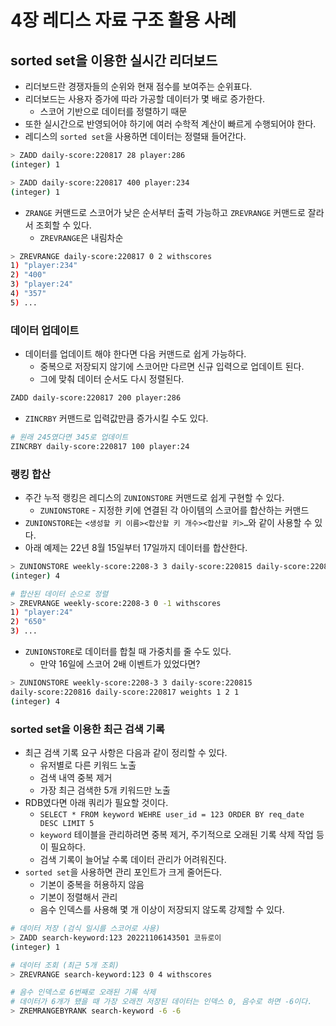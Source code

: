 # 4장 레디스 자료 구조 활용 사례
## sorted set을 이용한 실시간 리더보드

- 리더보드란 경쟁자들의 순위와 현재 점수를 보여주는 순위표다.
- 리더보드는 사용자 증가에 따라 가공할 데이터가 몇 배로 증가한다.
    - 스코어 기반으로 데이터를 정렬하기 때문
- 또한 실시간으로 반영되어야 하기에 여러 수학적 계산이 빠르게 수행되어야 한다.
- 레디스의 `sorted set`을 사용하면 데이터는 정렬돼 들어간다.

```bash
> ZADD daily-score:220817 28 player:286
(integer) 1

> ZADD daily-score:220817 400 player:234
(integer) 1
```

- `ZRANGE` 커맨드로 스코어가 낮은 순서부터 출력 가능하고 `ZREVRANGE` 커맨드로 잘라서 조회할 수 있다.
    - `ZREVRANGE`은 내림차순

```bash
> ZREVRANGE daily-score:220817 0 2 withscores
1) "player:234"
2) "400"
3) "player:24"
4) "357"
5) ...
```

### 데이터 업데이트

- 데이터를 업데이트 해야 한다면 다음 커맨드로 쉽게 가능하다.
    - 중복으로 저장되지 않기에 스코어만 다르면 신규 입력으로 업데이트 된다.
    - 그에 맞춰 데이터 순서도 다시 정렬된다.

```bash
ZADD daily-score:220817 200 player:286
```

- `ZINCRBY` 커맨드로 입력값만큼 증가시킬 수도 있다.

```bash
# 원래 245였다면 345로 업데이트
ZINCRBY daily-score:220817 100 player:24
```

### 랭킹 합산

- 주간 누적 랭킹은 레디스의 `ZUNIONSTORE` 커맨드로 쉽게 구현할 수 있다.
  - `ZUNIONSTORE` - 지정한 키에 연결된 각 아이템의 스코어를 합산하는 커맨드
- `ZUNIONSTORE`는 `<생성할 키 이름><합산할 키 개수><합산할 키>…`와 같이 사용할 수 있다.
- 아래 예제는 22년 8월 15일부터 17일까지 데이터를 합산한다.

```bash
> ZUNIONSTORE weekly-score:2208-3 3 daily-score:220815 daily-score:220816 daily-score:220817
(integer) 4

# 합산된 데이터 순으로 정렬
> ZREVRANGE weekly-score:2208-3 0 -1 withscores
1) "player:24"
2) "650"
3) ...
```

- `ZUNIONSTORE`로 데이터를 합칠 때 가중치를 줄 수도 있다.
  - 만약 16일에 스코어 2배 이벤트가 있었다면?

```bash
> ZUNIONSTORE weekly-score:2208-3 3 daily-score:220815 
daily-score:220816 daily-score:220817 weights 1 2 1
(integer) 4
```

### sorted set을 이용한 최근 검색 기록

- 최근 검색 기록 요구 사항은 다음과 같이 정리할 수 있다.
  - 유저별로 다른 키워드 노출
  - 검색 내역 중복 제거
  - 가장 최근 검색한 5개 키워드만 노출
- RDB였다면 아래 쿼리가 필요할 것이다.
  - `SELECT * FROM keyword WEHRE user_id = 123 ORDER BY req_date DESC LIMIT 5`
  - `keyword` 테이블을 관리하려면 중복 제거, 주기적으로 오래된 기록 삭제 작업 등이 필요하다.
  - 검색 기록이 늘어날 수록 데이터 관리가 어려워진다.
- `sorted set`을 사용하면 관리 포인트가 크게 줄어든다.
  - 기본이 중복을 허용하지 않음
  - 기본이 정렬해서 관리
  - 음수 인덱스를 사용해 몇 개 이상이 저장되지 않도록 강제할 수 있다.

```bash
# 데이터 저장 (검식 일시를 스코어로 사용)
> ZADD search-keyword:123 20221106143501 코듀로이
(integer) 1

# 데이터 조회 (최근 5개 조회)
> ZREVRANGE search-keyword:123 0 4 withscores

# 음수 인덱스로 6번째로 오래된 기록 삭제
# 데이터가 6개가 됐을 때 가장 오래전 저장된 데이터는 인덱스 0, 음수로 하면 -6이다.
> ZREMRANGEBYRANK search-keyword -6 -6
```
